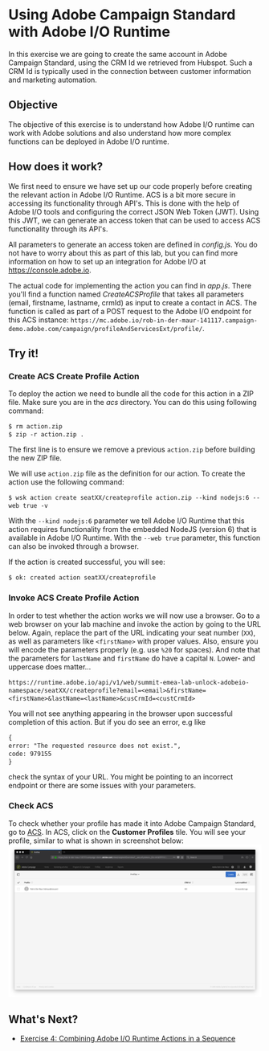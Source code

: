 # Using Adobe Campaign Standard with Adobe I/O Runtime
In this exercise we are going to create the same account in Adobe Campaign Standard, using the CRM Id we retrieved from Hubspot. Such a CRM Id is typically used in the connection between customer information and marketing automation.

## Objective
The objective of this exercise is to understand how Adobe I/O runtime can work with Adobe solutions and also understand how more complex functions can be deployed in Adobe I/O runtime.

## How does it work?
We first need to ensure we have set up our code properly before creating the relevant action in Adobe I/O Runtime. ACS is a bit more secure in accessing its functionality through API's. This is done with the help of Adobe I/O tools and configuring the correct JSON Web Token (JWT). Using this JWT, we can generate an access token that can be used to access ACS functionality through its API's.

All parameters to generate an access token are defined in *config.js*. You do not have to worry about this as part of this lab, but you can find more information on how to set up an integration for Adobe I/O at https://console.adobe.io.

The actual code for implementing the action you can find in *app.js*. There you'll find a function named *CreateACSProfile* that takes all parameters (email, firstname, lastname, crmId) as input to create a contact in ACS. The function is called as part of a POST request to the Adobe I/O endpoint for this ACS instance: `https://mc.adobe.io/rob-in-der-maur-141117.campaign-demo.adobe.com/campaign/profileAndServicesExt/profile/`.

## Try it!
### Create ACS Create Profile Action
To deploy the action we need to bundle all the code for this action in a ZIP file. Make sure you are in the *acs* directory. You can do this using following command:
```
$ rm action.zip
$ zip -r action.zip .
```
The first line is to ensure we remove a previous `action.zip` before building the new ZIP file.

We will use `action.zip` file as the definition for our action. To create the action use the following command:
```
$ wsk action create seatXX/createprofile action.zip --kind nodejs:6 --web true -v
```
With the `--kind nodejs:6` parameter we tell Adobe I/O Runtime that this action requires functionality from the embedded NodeJS (version 6) that is available in Adobe I/O Runtime. With the `--web true` parameter, this function can also be invoked through a browser.

If the action is created successful, you will see:
```
$ ok: created action seatXX/createprofile
```

### Invoke ACS Create Profile Action
In order to test whether the action works we will now use a browser. Go to a web browser on your lab machine and invoke the action by going to the URL below. Again, replace the part of the URL indicating your seat number (`XX`), as well as parameters like `<firstName>` with proper values. Also, ensure you will encode the parameters properly (e.g. use `%20` for spaces). And note that the parameters for `lastName` and `firstName` do have a capital `N`. Lower- and uppercase does matter...
```
https://runtime.adobe.io/api/v1/web/summit-emea-lab-unlock-adobeio-namespace/seatXX/createprofile?email=<email>&firstName=<firstName>&lastName=<lastName>&cusCrmId=<custCrmId>
```

You will not see anything appearing in the browser upon successful completion of this action. But if you do see an error, e.g like
```
{
error: "The requested resource does not exist.",
code: 979155
}
```
check the syntax of your URL. You might be pointing to an incorrect endpoint or there are some issues with your parameters.

### Check ACS
To check whether your profile has made it into Adobe Campaign Standard, go to [ACS](https://rob-in-der-maur-141117.campaign-demo.adobe.com). In ACS, click on the **Customer Profiles** tile. You will see your profile, similar to what is shown in screenshot below:
![ACS Profile](../images/acsprofile.png)

## What's Next?
* [Exercise 4: Combining Adobe I/O Runtime Actions in a Sequence](../sequence/)

